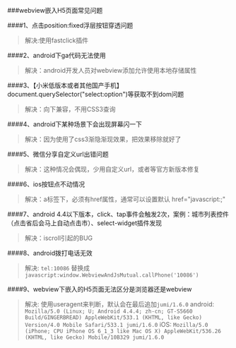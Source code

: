 ###webview嵌入H5页面常见问题

####1、点击position:fixed浮层按钮穿透问题
>解决:使用fastclick插件

####2、android下ga代码无法使用
>解决：android开发人员对webview添加允许使用本地存储属性

####3、【小米低版本或者其他国产手机】document.querySelector("select:option")等获取不到dom问题
>解决：向下兼容，不用CSS3查询

####4、android下某种场景下会出现屏幕闪一下
>解决：因为使用了css3渐隐渐现效果，把效果移除就好了

####5、微信分享自定义url出错问题
>解决：这种情况会偶现，少用自定义url，或者等官方新版本修复

####6、ios按钮点不动情况
>解决：a标签下，必须有href属性，通常可以设置默认 href="javascript:;"

####7、android 4.4以下版本，click、tap事件会触发2次，案例：城市列表控件（点击省后会马上自动点击市）、select-widget插件发现
>解决：iscroll引起的BUG

####8、android拨打电话无效
>解决: `tel:10086` 替换成 `javascript:window.WebviewAndJsMutual.callPhone('10086')`

####9、webview下嵌入的H5页面无法区分是浏览器还是webview
>解决: 使用useragent来判断，默认会在最后追加`jumi/1.6.0`
>android:  `Mozilla/5.0 (Linux; U; Android 4.4.4; zh-cn; GT-S5660 Build/GINGERBREAD) AppleWebKit/533.1 (KHTML, like Gecko) Version/4.0 Mobile Safari/533.1 jumi/1.6.0`
>iOS:  `Mozilla/5.0 (iPhone; CPU iPhone OS 6_1_3 like Mac OS X) AppleWebKit/536.26 (KHTML, like Gecko) Mobile/10B329 jumi/1.6.0`

